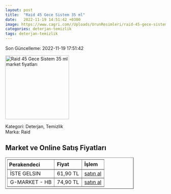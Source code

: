 ```yaml
---
layout: post
title:  "Raid 45 Gece Sistem 35 ml"
date:   2022-11-19 14:51:42 +0300
image: https://www.cagri.com//Uploads/UrunResimleri/raid-45-gece-sistem-35-ml-09-6d0.jpg
categories: deterjan-temizlik
tags: deterjan-temizlik
---
```


Son Güncelleme: 2022-11-19 17:51:42

<img src="https://www.cagri.com//Uploads/UrunResimleri/raid-45-gece-sistem-35-ml-09-6d0.jpg" width="200" alt="Raid 45 Gece Sistem 35 ml market fiyatları" />

Kategori: Deterjan, Temizlik
<br />
Marka: Raid

<h2>Market ve Online Satış Fiyatları</h2>

<table border="1" style="padding: 5px;width:80%;">
  <tr>
    <td style="padding: 5px;"><strong>Perakendeci</strong></td>
    <td><strong>Fiyat</strong></td>
    <td><strong>İşlem</strong></td>
  </tr>
  <tr>
              <td title="İste Gelsin">İSTE GELSIN</td>
              <td>61,90 TL</td>
              <td><a title="İste Gelsin" target="_blank" href="https://www.istegelsin.com/urun/raid-45-gece-sistem-35-ml_RAD9-AD">satın al</a></td>
            </tr><tr>
              <td title="Hepsiburada/G-Market Mağazası">G-MARKET - HB</td>
              <td>74,90 TL</td>
              <td><a title="Hepsiburada/G-Market Mağazası" target="_blank" href="https://www.hepsiburada.com/raid-sinekkovar-elektro-likit-35-ml-45-gece-etkili-p-HBV00000OR60L?magaza=G-Market">satın al</a></td>
            </tr>
</table>
